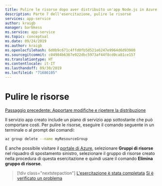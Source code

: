 ```yaml
---
title: Pulire le risorse dopo aver distribuito un'app Node.js in Azure tramite l'interfaccia della riga di comando di Azure
description: Parte 7 dell'esercitazione, pulire le risorse
services: app-service
author: kraigb
manager: barbkess
ms.service: app-service
ms.topic: conceptual
ms.date: 09/24/2019
ms.author: kraigb
ms.openlocfilehash: 6d0b9c671c4ffd0fb5d521e6247e9964d6d93980
ms.sourcegitcommit: c04984b6367e922dbc5973af44f8cd0ca81ce157
ms.translationtype: HT
ms.contentlocale: it-IT
ms.lasthandoff: 09/30/2019
ms.locfileid: "71686105"
---
```

# <a name="clean-up-resources"></a>Pulire le risorse

[Passaggio precedente: Apportare modifiche e ripetere la distribuzione](tutorial-vscode-docker-node-06.md)

Il servizio app creato include un piano di servizio app sottostante che può comportare costi. Per pulire le risorse, eseguire il comando seguente in un terminale o al prompt dei comandi:

```bash
az group delete --name myResourceGroup
```

È anche possibile visitare il [portale di Azure](https://portal.azure.com), selezionare **Gruppi di risorse** nel riquadro di spostamento sinistro, selezionare il gruppo di risorse creato nella procedura di questa esercitazione e quindi usare il comando **Elimina gruppo di risorse**.

> [!div class="nextstepaction"]
> [L'esercitazione è stata completata](node-howto-deploy-web-app.md) [Si è verificato un problema](https://www.research.net/r/PWZWZ52?tutorial=node-deployment&step=clean-up-resources)
